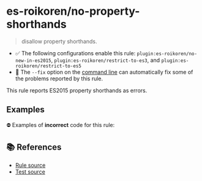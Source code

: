 # es-roikoren/no-property-shorthands
> disallow property shorthands.

- ✅ The following configurations enable this rule: `plugin:es-roikoren/no-new-in-es2015`, `plugin:es-roikoren/restrict-to-es3`, and `plugin:es-roikoren/restrict-to-es5`
- 🔧 The `--fix` option on the [command line](https://eslint.org/docs/user-guide/command-line-interface#fixing-problems) can automatically fix some of the problems reported by this rule.

This rule reports ES2015 property shorthands as errors.

## Examples

⛔ Examples of **incorrect** code for this rule:

<eslint-playground type="bad" code="/*eslint es-roikoren/no-property-shorthands: error */
let obj = {
    a,
    b() {}
}
" />

## 📚 References

- [Rule source](https://github.com/roikoren755/eslint-plugin-es/blob/v0.0.1/src/rules/no-property-shorthands.ts)
- [Test source](https://github.com/roikoren755/eslint-plugin-es/blob/v0.0.1/tests/src/rules/no-property-shorthands.ts)
